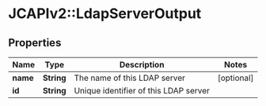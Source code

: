 # JCAPIv2::LdapServerOutput

## Properties
Name | Type | Description | Notes
------------ | ------------- | ------------- | -------------
**name** | **String** | The name of this LDAP server | [optional] 
**id** | **String** | Unique identifier of this LDAP server | 


